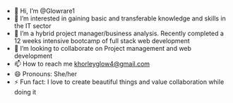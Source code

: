 - 👋 Hi, I’m @Glowrare1
- 👀 I’m interested in gaining basic and transferable knowledge and skills in the IT sector
- 🌱 I’m a hybrid project manager/business analysis. Recently completed a 12 weeks intensive bootcamp of full stack web development
- 💞️ I’m looking to collaborate on Project management and web development 
- 📫 How to reach me khorleyglow4@gmail.com
- 😄 Pronouns: She/her
- ⚡ Fun fact: I love to create beautiful things and value collaboration while doing it

<!---
Glowrare1/Glowrare1 is a ✨ special ✨ repository because its `README.md` (this file) appears on your GitHub profile.
You can click the Preview link to take a look at your changes.
--->
